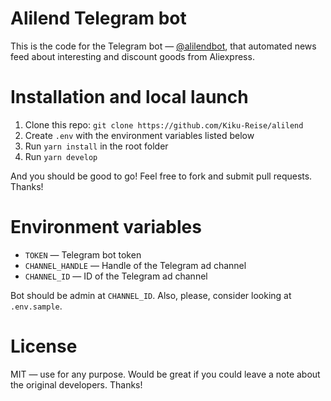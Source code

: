 # Alilend Telegram bot

This is the code for the Telegram bot — [@alilendbot](https://t.me/alilendbot), that automated news feed about interesting and discount goods from Aliexpress.


# Installation and local launch

1. Clone this repo: `git clone https://github.com/Kiku-Reise/alilend`
2. Create `.env` with the environment variables listed below
3. Run `yarn install` in the root folder
4. Run `yarn develop`

And you should be good to go! Feel free to fork and submit pull requests. Thanks!

# Environment variables

- `TOKEN` — Telegram bot token
- `CHANNEL_HANDLE` — Handle of the Telegram ad channel
- `CHANNEL_ID` — ID of the Telegram ad channel

Bot should be admin at `CHANNEL_ID`.
Also, please, consider looking at `.env.sample`.

# License

MIT — use for any purpose. Would be great if you could leave a note about the original developers. Thanks!
